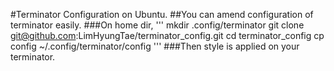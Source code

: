 #Terminator Configuration on Ubuntu.
##You can amend configuration of terminator easily.
###On home dir,
'''
mkdir .config/terminator
git clone git@github.com:LimHyungTae/terminator_config.git
cd terminator_config
cp config ~/.config/terminator/config
'''
###Then style is applied on your terminator.
